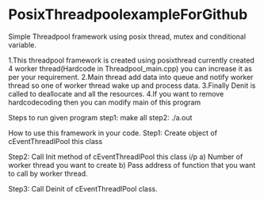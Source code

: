 # PosixThreadpoolexampleForGithub
Simple Threadpool framework using posix thread, mutex and conditional variable.

1.This threadpool framework is created using posixthread currently
created 4 worker thread(Hardcode in Threadpool_main.cpp) you can increase it as per your requirement.
2.Main thread add data into queue and notify worker thread so one of worker thread wake up and process data.
3.Finally Denit is called to deallocate and all the resources.
4.If you want to remove hardcodecoding then you can modify main of this program

Steps to run given program
step1:
  make all 
step2:
  ./a.out
  
How to use this framework in your code.
Step1: 
Create object of cEventThreadlPool this class

Step2:
Call Init method of cEventThreadlPool this class
i/p
a) Number of worker thread you want to create
b) Pass address of function that you want to call by worker thread.

Step3:
  Call Deinit of cEventThreadlPool class.
   
